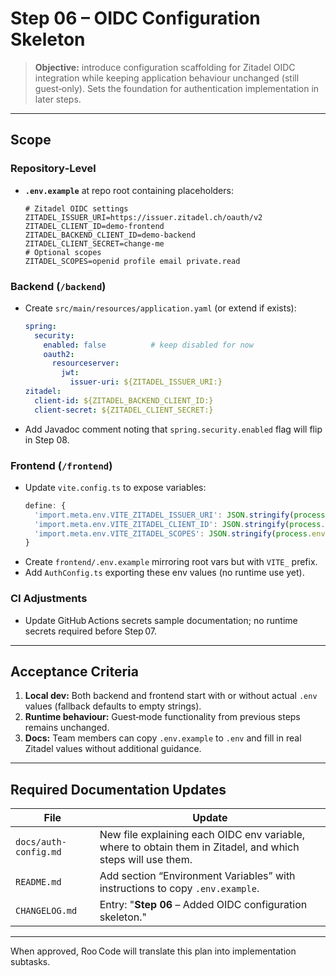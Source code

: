 # Step 06 – OIDC Configuration Skeleton

> **Objective:** introduce configuration scaffolding for Zitadel OIDC integration while keeping application behaviour unchanged (still guest‑only). Sets the foundation for authentication implementation in later steps.

---

## Scope

### Repository‑Level
* **`.env.example`** at repo root containing placeholders:
  ```dotenv
  # Zitadel OIDC settings
  ZITADEL_ISSUER_URI=https://issuer.zitadel.ch/oauth/v2
  ZITADEL_CLIENT_ID=demo-frontend
  ZITADEL_BACKEND_CLIENT_ID=demo-backend
  ZITADEL_CLIENT_SECRET=change-me
  # Optional scopes
  ZITADEL_SCOPES=openid profile email private.read
  ```

### Backend (`/backend`)
* Create `src/main/resources/application.yaml` (or extend if exists):
  ```yaml
  spring:
    security:
      enabled: false          # keep disabled for now
      oauth2:
        resourceserver:
          jwt:
            issuer-uri: ${ZITADEL_ISSUER_URI:}
  zitadel:
    client-id: ${ZITADEL_BACKEND_CLIENT_ID:}
    client-secret: ${ZITADEL_CLIENT_SECRET:}
  ```
* Add Javadoc comment noting that `spring.security.enabled` flag will flip in Step 08.

### Frontend (`/frontend`)
* Update `vite.config.ts` to expose variables:
  ```ts
  define: {
    'import.meta.env.VITE_ZITADEL_ISSUER_URI': JSON.stringify(process.env.ZITADEL_ISSUER_URI),
    'import.meta.env.VITE_ZITADEL_CLIENT_ID': JSON.stringify(process.env.ZITADEL_CLIENT_ID),
    'import.meta.env.VITE_ZITADEL_SCOPES': JSON.stringify(process.env.ZITADEL_SCOPES),
  }
  ```
* Create `frontend/.env.example` mirroring root vars but with `VITE_` prefix.
* Add `AuthConfig.ts` exporting these env values (no runtime use yet).

### CI Adjustments
* Update GitHub Actions secrets sample documentation; no runtime secrets required before Step 07.

---

## Acceptance Criteria
1. **Local dev:** Both backend and frontend start with or without actual `.env` values (fallback defaults to empty strings).
2. **Runtime behaviour:** Guest‑mode functionality from previous steps remains unchanged.
3. **Docs:** Team members can copy `.env.example` to `.env` and fill in real Zitadel values without additional guidance.

---

## Required Documentation Updates
| File | Update |
|------|--------|
|`docs/auth-config.md`|New file explaining each OIDC env variable, where to obtain them in Zitadel, and which steps will use them.|
|`README.md`|Add section “Environment Variables” with instructions to copy `.env.example`.|
|`CHANGELOG.md`|Entry: "**Step 06** – Added OIDC configuration skeleton."|

---

When approved, Roo Code will translate this plan into implementation subtasks.

